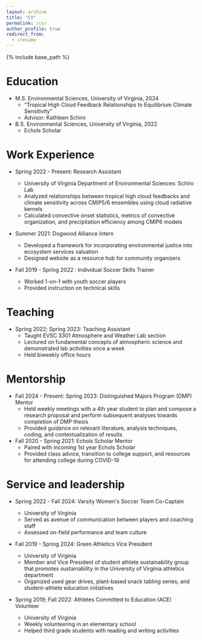 ```yaml
---
layout: archive
title: "CV"
permalink: /cv/
author_profile: true
redirect_from:
  - /resume
---
```


{% include base_path %}

Education
======
* M.S. Environmental Sciences, University of Virginia, 2024
  * “Tropical High Cloud Feedback Relationships to Equilibrium Climate Sensitivity”
  * Advisor: Kathleen Schiro
* B.S. Environmental Sciences, University of Virginia, 2022
  * Echols Scholar

Work Experience
======
* Spring 2022 - Present: Research Assistant
  * University of Virginia Department of Environmental Sciences: Schiro Lab
  * Analyzed relationships between tropical high cloud feedbacks and climate sensitivity across CMIP5/6 ensembles using cloud radiative kernels
  * Calculated convective onset statistics, metrics of convective organization, and precipitation efficiency among CMIP6 models

* Summer 2021: Dogwood Alliance Intern
  * Developed a framework for incorporating environmental justice into ecosystem services valuation
  * Designed website as a resource hub for community organizers

* Fall 2019 - Spring 2022 : Individual Soccer Skills Trainer
  * Worked 1-on-1 with youth soccer players
  * Provided instruction on technical skills

Teaching
======
* Spring 2022; Spring 2023: Teaching Assistant
  * Taught EVSC 3301 Atmosphere and Weather Lab section
  * Lectured on fundamental concepts of atmospheric science and demonstrated lab activities once a week
  * Held biweekly office hours

Mentorship
======
* Fall 2024 - Present: Spring 2023: Distinguished Majors Program (DMP) Mentor
  * Held weekly meetings with a 4th year student to plan and compose a research proposal and perform subsequent analyses towards completion of DMP thesis
  * Provided guidance on relevant literature, analysis techniques, coding, and contextualization of results
* Fall 2020 - Spring 2021: Echols Scholar Mentor
  * Paired with incoming 1st year Echols Scholar
  * Provided class advice, transition to college support, and resources for attending college during COVID-19
  
Service and leadership
======
* Spring 2022 - Fall 2024: Varsity Women's Soccer Team Co-Captain
  * University of Virginia
  * Served as avenue of communication between players and coaching staff
  * Assessed on-field performance and team culture

* Fall 2019 - Spring 2024: Green Athletics Vice President
  * University of Virginia
  * Member and Vice President of student athlete sustainability group that promotes sustainability in the University of Virginia athletics department
  * Organized used gear drives, plant-based snack tabling series, and student-athlete education initiatives 

* Spring 2019; Fall 2022: Athletes Committed to Education (ACE) Volunteer
  * University of Virginia
  *	Weekly volunteering in an elementary school
  *	Helped third grade students with reading and writing activities
  
